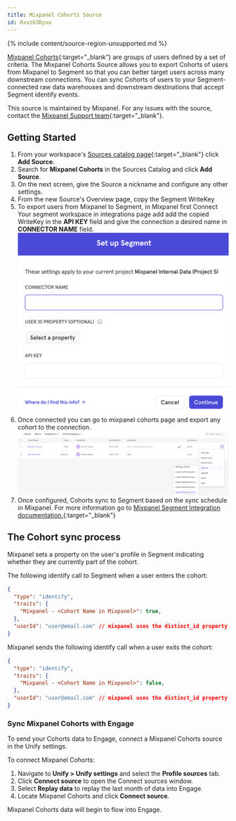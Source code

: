 ```yaml
---
title: Mixpanel Cohorts Source
id: RxxzG3Dyva
---
```

{% include content/source-region-unsupported.md %}

[Mixpanel Cohorts](https://help.mixpanel.com/hc/en-us/articles/115005708186-Cohorts-Overview-){:target="_blank”} are groups of users defined by a set of criteria. The Mixpanel Cohorts Source allows you to export Cohorts of users from Mixpanel to Segment so that you can better target users across many downstream connections. You can sync Cohorts of users to your Segment-connected raw data warehouses and downstream destinations that accept Segment identify events.

This source is maintained by Mixpanel. For any issues with the source, contact the [Mixpanel Support team](https://help.mixpanel.com/hc/en-us/requests/new){:target="_blank"}.

## Getting Started

1. From your workspace's [Sources catalog page](https://app.segment.com/goto-my-workspace/sources/catalog){:target="_blank"} click **Add Source**.
2. Search for **Mixpanel Cohorts** in the Sources Catalog and click **Add Source**.
3. On the next screen, give the Source a nickname and configure any other settings.
4. From the new Source's Overview page, copy the Segment WriteKey
5. To export users from Mixpanel to Segment, in Mixpanel first Connect Your segment workspace in  integrations page add add the copied WriteKey in the **API KEY** field and give the connection a desired name in **CONNECTOR NAME** field. ![Add the connector name](images/connect.png)
6. Once connected you can go to mixpanel cohorts page and export any cohort to the connection.![Export cohorts](images/export.png)
7. Once configured, Cohorts sync to Segment based on the sync schedule in Mixpanel. For more information go to [Mixpanel Segment Integration documentation.](https://help.mixpanel.com/hc/en-us/articles/4408988683156-Segment-Integration){:target="_blank"}



## The Cohort sync process

Mixpanel sets a property on the user's profile in Segment indicating whether they are currently part of the cohort.

The following identify call to Segment when a user enters the cohort:
```json
{
  "type": "identify",
  "traits": {
    "Mixpanel - <Cohort Name in Mixpanel>": true,
  },
  "userId": "user@email.com" // mixpanel uses the distinct_id property here
}
```


Mixpanel sends the following identify call when a user exits the cohort:
```json
{
  "type": "identify",
  "traits": {
    "Mixpanel - <Cohort Name in Mixpanel>": false,
  },
  "userId": "user@email.com" // mixpanel uses the distinct_id property here
}
```

### Sync Mixpanel Cohorts with Engage

To send your Cohorts data to Engage, connect a Mixpanel Cohorts source in the Unify settings.

To connect Mixpanel Cohorts:

1. Navigate to **Unify > Unify settings** and select the **Profile sources** tab.
2. Click **Connect source** to open the Connect sources window.
3. Select **Replay data** to replay the last month of data into Engage.
4. Locate Mixpanel Cohorts and click **Connect source**.

Mixpanel Cohorts data will begin to flow into Engage.
